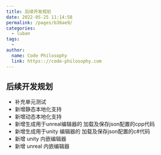 ```yaml
---
title: 后续开发规划
date: 2022-05-25 11:14:58
permalink: /pages/b36ae9/
categories:
  - luban
tags:
  - 
author: 
  name: Code Philosophy
  link: https:://code-philosophy.com
---
```

## 后续开发规划

* 补充单元测试
* 新增静态本地化支持
* 新增动态本地化支持
* 新增生成用于unreal编辑器的 加载及保存json配置的cpp代码
* 新增生成用于unity 编辑器的 加载及保存json配置的c#代码
* 新增 unity 内嵌编辑器
* 新增 unreal 内嵌编辑器

